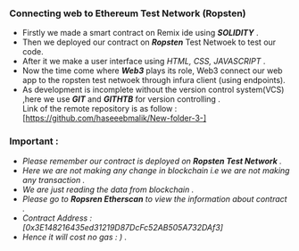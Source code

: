 ### Connecting web to Ethereum Test Network (Ropsten)

 - Firstly we made a smart contract on Remix ide using ***SOLIDITY*** .
 - Then we deployed our contract on ***Ropsten*** Test Netwoek to test our code.
 - After it we make a user interface using *HTML, CSS, JAVASCRIPT* .
 - Now the time come where ***Web3*** plays its role, Web3 connect our web app to the ropsten test netwoek through infura client (using endpoints).
 - As development is incomplete without the version control system(VCS) ,here we use ***GIT*** and ***GITHTB*** for version controlling .    
   Link of the remote repository is as follow : [https://github.com/haseeebmalik/New-folder-3-] 
   
 ### Important :
  - *Please remember our contract is deployed on ***Ropsten Test Network*** .*
  - *Here we are not making any change in blockchain i.e we are not making any transaction .*
  - *We are just reading the data from blockchain .*
  - *Please go to ***Ropsren Etherscan*** to view the information about contract .* 
  - *Contract Address : [0x3E148216435ed31219D87DcFc52AB505A732DAf3]*
  - *Hence it will cost no gas : )  .*
